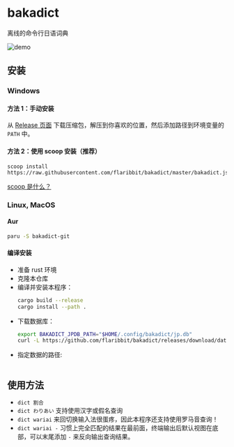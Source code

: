# bakadict

离线的命令行日语词典

![demo](https://user-images.githubusercontent.com/24885181/212703329-a306d9fd-b8f6-473c-836f-d9b19363fab1.png)

## 安装
### Windows
#### 方法 1：手动安装
从 [Release 页面](https://github.com/flaribbit/bakadict/releases) 下载压缩包，解压到你喜欢的位置，然后添加路径到环境变量的 `PATH` 中。

#### 方法 2：使用 scoop 安装（推荐）
```
scoop install https://raw.githubusercontent.com/flaribbit/bakadict/master/bakadict.json
```

[scoop 是什么？](https://scoop.sh/)

### Linux, MacOS

#### Aur

```bash
paru -S bakadict-git
```

#### 编译安装
- 准备 rust 环境
- 克隆本仓库
- 编译并安装本程序：
  ```bash
  cargo build --release
  cargo install --path .
  ```
- 下载数据库：
  ```bash
  export BAKADICT_JPDB_PATH="$HOME/.config/bakadict/jp.db"
  curl -L https://github.com/flaribbit/bakadict/releases/download/databases/jp.db -o $BAKADICT_JPDB_PATH
  ```
- 指定数据的路径:
  ```bash
  ```

## 使用方法
- `dict 割合`
- `dict わりあい`
  支持使用汉字或假名查询
- `dict wariai`
  来回切换输入法很蛋疼，因此本程序还支持使用罗马音查询！
- `dict wariai -`
  习惯上完全匹配的结果在最前面，终端输出后默认视图在底部，可以末尾添加 `-` 来反向输出查询结果。
